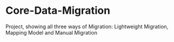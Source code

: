 Core-Data-Migration
===================

Project, showing all three ways of Migration: Lightweight Migration, Mapping Model and Manual Migration